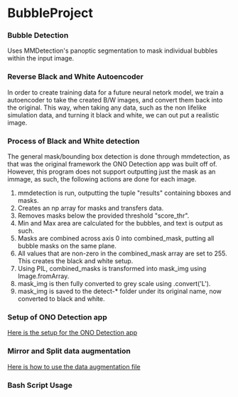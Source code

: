 # BubbleProject

### Bubble Detection ###

Uses MMDetection's panoptic segmentation to mask individual bubbles within the input image.

### Reverse Black and White Autoencoder ###

In order to create training data for a future neural netork model, we train a autoencoder to take the created B/W images, and convert them back into the original.
This way, when taking any data, such as the non lifelike simulation data, and turning it black and white, we can out put a realistic image.

### Process of Black and White detection ###

The general mask/bounding box detection is done through mmdetection, as that was the original framework the ONO Detection app was built off of. However, this program does not support outputting just the mask as an immage, as such, the following actions are done for each image. 

1. mmdetection is run, outputting the tuple "results" containing bboxes and masks.
2. Creates an np array for masks and transfers data.
3. Removes masks below the provided threshold "score_thr".
4. Min and Max area are calculated for the bubbles, and text is output as such.
5. Masks are combined across axis 0 into combined_mask, putting all bubble masks on the same plane.
6. All values that are non-zero in the combined_mask array are set to 255. This creates the black and white setup.
7. Using PIL, combined_masks is transformed into mask_img using Image.fromArray.
8. mask_img is then fully converted to grey scale using .convert('L').
9. mask_img is saved to the detect-* folder under its original name, now converted to black and white. 

### Setup of ONO Detection app
[Here is the setup for the ONO Detection app](https://github.com/nmazda/BubbleProject/blob/main/ONOSETUP.md)

### Mirror and Split data augmentation
[Here is how to use the data augmentation file]()

### Bash Script Usage
